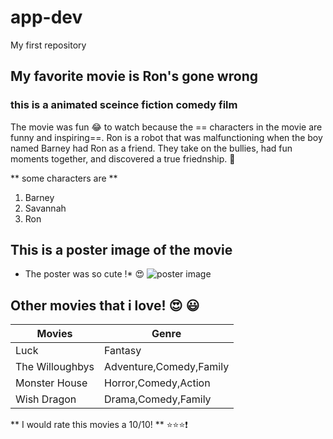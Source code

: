# app-dev
My first repository
## My favorite movie is Ron's gone wrong
### this is a animated sceince fiction comedy film

The movie was fun :joy: to watch because the == characters in the movie are funny and inspiring==. 
Ron is a robot that was malfunctioning when the boy named Barney had Ron as a friend.
They take on the bullies, had fun moments together, and discovered a true friednship. :sparkling_heart: 

** some characters are **
1. Barney
2. Savannah
3. Ron

## This is a poster image of the movie
* The poster was so cute !* :heart_eyes: 
![poster image](https://encrypted-tbn0.gstatic.com/images?q=tbn:ANd9GcQTaV4U7EmiNPsJoogPeGh2i0xalUGiyLzdO5ZMujTS-YAMAZbG)

## Other movies that i love! :heart_eyes: :smiley:
|         Movies        |        Genre            |
| --------------------- | ----------------------- |
|         Luck          |     Fantasy             |
|      The Willoughbys  | Adventure,Comedy,Family |
|       Monster House   | Horror,Comedy,Action    |
|       Wish Dragon     | Drama,Comedy,Family     |

** I would rate this movies a 10/10! ** :star::star::star::exclamation:
